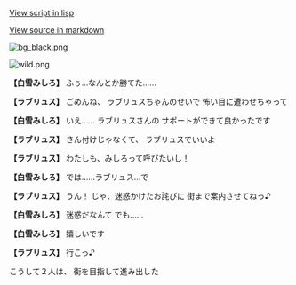 [View script in lisp](../scripts/202208023.txt)

[View source in markdown](202208023.md)

![bg_black.png](../images/backgrounds/bg_black.png)

![wild.png](../images/backgrounds/wild.png)

**【白雪みしろ】**
ふぅ…なんとか勝てた……

**【ラブリュス】**
ごめんね、
ラブリュスちゃんのせいで
怖い目に遭わせちゃって

**【白雪みしろ】**
いえ……
ラブリュスさんの
サポートができて良かったです

**【ラブリュス】**
さん付けじゃなくて、
ラブリュスでいいよ

**【ラブリュス】**
わたしも、みしろって呼びたいし！

**【白雪みしろ】**
では……ラブリュス…で

**【ラブリュス】**
うん！
じゃ、迷惑かけたお詫びに
街まで案内させてねっ♪

**【白雪みしろ】**
迷惑だなんて
でも……

**【白雪みしろ】**
嬉しいです

**【ラブリュス】**
行こっ♪

こうして２人は、
街を目指して進み出した

